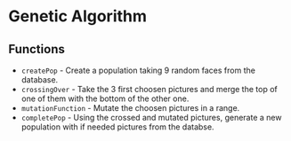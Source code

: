 # Genetic Algorithm

## Functions

* `createPop` - Create a population taking 9 random faces from the database.
* `crossingOver` - Take the 3 first choosen pictures and merge the top of one of them with the bottom of the other one.
* `mutationFunction` - Mutate the choosen pictures in a range.
* `completePop` - Using the crossed and mutated pictures, generate a new population with if needed pictures from the databse.